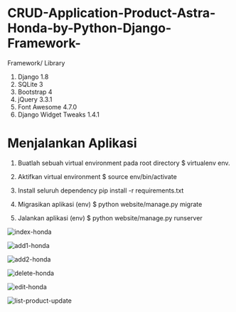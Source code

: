 # CRUD-Application-Product-Astra-Honda-by-Python-Django-Framework-

Framework/ Library

1) Django 1.8
2) SQLite 3
3) Bootstrap 4
4) jQuery 3.3.1
5) Font Awesome 4.7.0
6) Django Widget Tweaks 1.4.1

# Menjalankan Aplikasi

1. Buatlah sebuah virtual environment pada root directory $ virtualenv env.

2. Aktifkan virtual environment $ source env/bin/activate 

3. Install seluruh dependency pip install -r requirements.txt

4. Migrasikan aplikasi (env) $ python website/manage.py migrate 

5. Jalankan aplikasi (env) $ python website/manage.py runserver


![index-honda](https://user-images.githubusercontent.com/67305098/92997952-317a4f00-f541-11ea-8847-22bfb70d6a82.jpg)

![add1-honda](https://user-images.githubusercontent.com/67305098/92998020-a3eb2f00-f541-11ea-9c2e-90042fdbe459.jpg)

![add2-honda](https://user-images.githubusercontent.com/67305098/92998030-acdc0080-f541-11ea-9fcd-9c89fd9f2267.jpg)

![delete-honda](https://user-images.githubusercontent.com/67305098/92998044-bc5b4980-f541-11ea-86ba-1bda92e5073b.jpg)

![edit-honda](https://user-images.githubusercontent.com/67305098/92998050-c3825780-f541-11ea-95f6-7aadeb5ab09b.jpg)

![list-product-update](https://user-images.githubusercontent.com/67305098/92998057-cbda9280-f541-11ea-9f7d-e007a324ea0f.jpg)

